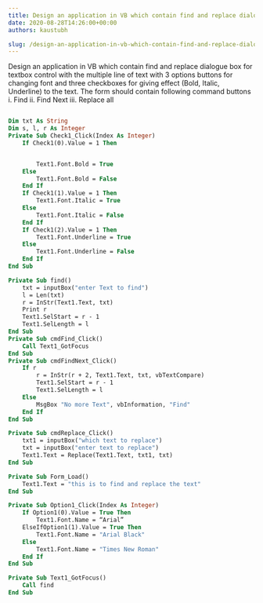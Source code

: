 ```yaml
---
title: Design an application in VB which contain find and replace dialogue box for textbox control with the multiple line of text with 3 options buttons for changing font and three checkboxes for giving effect (Bold, Italic, Underline) to the text. The form should contain following command buttons i. Find ii. Find Next iii. Replace all
date: 2020-08-28T14:26:00+00:00
authors: kaustubh

slug: /design-an-application-in-vb-which-contain-find-and-replace-dialogue-box-for-textbox-control-with-the-multiple-line-of-text-with-3-options-buttons-for-changing-font-and-three-checkboxes-for-giving-eff/
---
```


Design an application in VB which contain find and replace dialogue box for textbox control with the multiple line of text with 3 options buttons for changing font and three checkboxes for giving effect (Bold, Italic, Underline) to the text. The form should contain following command buttons i. Find ii. Find Next iii. Replace all



```vb title="file.vb"

Dim txt As String
Dim s, l, r As Integer
Private Sub Check1_Click(Index As Integer)
	If Check1(0).Value = 1 Then


		Text1.Font.Bold = True
	Else
		Text1.Font.Bold = False
	End If
	If Check1(1).Value = 1 Then
		Text1.Font.Italic = True
	Else
		Text1.Font.Italic = False
	End If
	If Check1(2).Value = 1 Then
		Text1.Font.Underline = True
	Else
		Text1.Font.Underline = False
	End If
End Sub

Private Sub find()
	txt = inputBox("enter Text to find")
	l = Len(txt)
	r = InStr(Text1.Text, txt)
	Print r
	Text1.SelStart = r - 1
	Text1.SelLength = l
End Sub
Private Sub cmdFind_Click()
	Call Text1_GotFocus
End Sub
Private Sub cmdFindNext_Click()
	If r 
		r = InStr(r + 2, Text1.Text, txt, vbTextCompare)
		Text1.SelStart = r - 1
		Text1.SelLength = l
	Else
		MsgBox "No more Text", vbInformation, "Find"
	End If
End Sub

Private Sub cmdReplace_Click()
	txt1 = inputBox("which text to replace")
	txt = inputBox("enter text to replace")
	Text1.Text = Replace(Text1.Text, txt1, txt)
End Sub

Private Sub Form_Load()
	Text1.Text = "this is to find and replace the text"
End Sub

Private Sub Option1_Click(Index As Integer)
	If Option1(0).Value = True Then
		Text1.Font.Name = “Arial”
	ElseIfOption1(1).Value = True Then
		Text1.Font.Name = "Arial Black"
	Else
		Text1.Font.Name = "Times New Roman"
	End If
End Sub

Private Sub Text1_GotFocus()
	Call find
End Sub
```